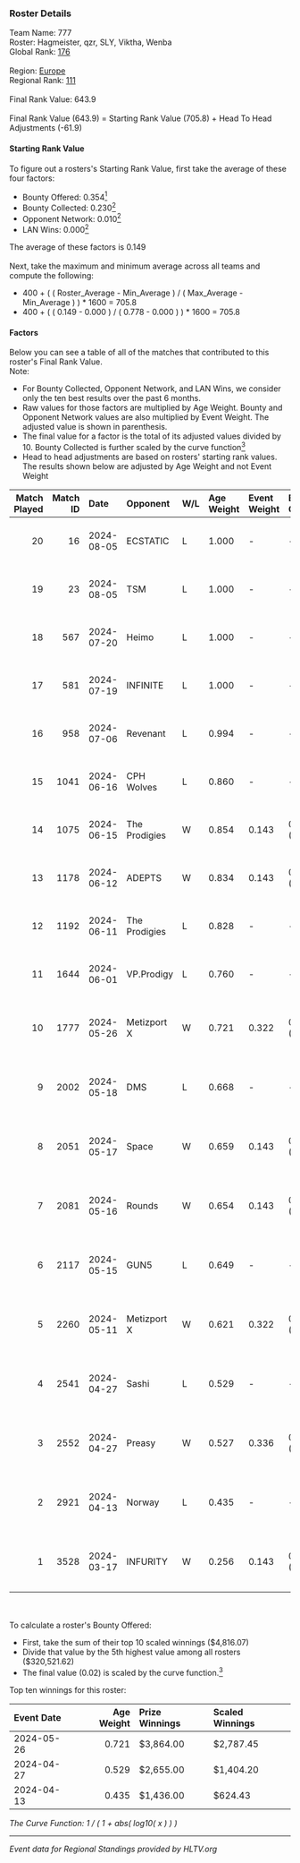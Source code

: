 ### Roster Details<br />
Team Name: 777<br />
Roster: Hagmeister, qzr, SLY, Viktha, Wenba<br />
Global Rank: [176](../standings_global.md)<br />
<br />
Region: [Europe]( ../standings_europe.md)<br />
Regional Rank: [111]( ../standings_europe.md)<br />
<br />
Final Rank Value:  643.9<br />
<br />
Final Rank Value (643.9) = Starting Rank Value (705.8) + Head To Head Adjustments (-61.9)<br />

#### Starting Rank Value<br />
To figure out a rosters's Starting Rank Value, first take the average of these four factors:<br />
- Bounty Offered: 0.354[<sup>1</sup>](#table2)
- Bounty Collected: 0.230[<sup>2</sup>](#table1)
- Opponent Network: 0.010[<sup>2</sup>](#table1)
- LAN Wins: 0.000[<sup>2</sup>](#table1)

The average of these factors is 0.149<br />
<br />
Next, take the maximum and minimum average across all teams and compute the following:<br />
- 400 + ( ( Roster_Average - Min_Average ) / ( Max_Average - Min_Average ) ) * 1600 = 705.8
- 400 + ( ( 0.149 - 0.000 ) / ( 0.778 - 0.000 ) ) * 1600 = 705.8


#### Factors<br />
Below you can see a table of all of the matches that contributed to this roster's Final Rank Value.<br />
Note:<br />

- For Bounty Collected, Opponent Network, and LAN Wins, we consider only the ten best results over the past 6 months.
- Raw values for those factors are multiplied by Age Weight. Bounty and Opponent Network values are also multiplied by Event Weight. The adjusted value is shown in parenthesis.
- The final value for a factor is the total of its adjusted values divided by 10. Bounty Collected is further scaled by the curve function[<sup>3</sup>](#curveFunction)
- Head to head adjustments are based on rosters' starting rank values. The results shown below are adjusted by Age Weight and not Event Weight
<span id="table1"></span><br />


| Match Played | Match ID | Date       | Opponent      | W/L | Age Weight | Event Weight | Bounty Collected | Opponent Network | LAN Wins  | H2H Adj. | Roster                                       |
| -: | -: | :- | :- | :- | :- | :- | :- | :- | :- | -: | :- |
|           20 |       16 | 2024-08-05 | ECSTATIC      | L   | 1.000      | -            | -                | -                | -         |   -19.94 | Hagmeister, qzr, SLY, Viktha, Wenba          |
|           19 |       23 | 2024-08-05 | TSM           | L   | 1.000      | -            | -                | -                | -         |    -4.74 | Hagmeister, qzr, SLY, Viktha, Wenba          |
|           18 |      567 | 2024-07-20 | Heimo         | L   | 1.000      | -            | -                | -                | -         |   -16.84 | Hagmeister, qzr, SLY, Viktha, Wenba          |
|           17 |      581 | 2024-07-19 | INFINITE      | L   | 1.000      | -            | -                | -                | -         |   -20.30 | Hagmeister, qzr, SLY, Viktha, Wenba          |
|           16 |      958 | 2024-07-06 | Revenant      | L   | 0.994      | -            | -                | -                | -         |   -11.33 | Hagmeister, qzr, SLY, Viktha, Wenba          |
|           15 |     1041 | 2024-06-16 | CPH Wolves    | L   | 0.860      | -            | -                | -                | -         |   -10.34 | Hagmeister, qzr, SLY, Viktha, Wenba          |
|           14 |     1075 | 2024-06-15 | The Prodigies | W   | 0.854      | 0.143        | 0.000 (0.000)    | 0.090 (0.011)    | 0 (0.000) |     8.12 | Hagmeister, qzr, SLY, Viktha, Wenba          |
|           13 |     1178 | 2024-06-12 | ADEPTS        | W   | 0.834      | 0.143        | 0.002 (0.000)    | 0.026 (0.003)    | 0 (0.000) |    10.88 | Hagmeister, qzr, SLY, Viktha, Wenba          |
|           12 |     1192 | 2024-06-11 | The Prodigies | L   | 0.828      | -            | -                | -                | -         |   -17.94 | Hagmeister, qzr, SLY, Viktha, Wenba          |
|           11 |     1644 | 2024-06-01 | VP.Prodigy    | L   | 0.760      | -            | -                | -                | -         |    -6.44 | Affava, Hagmeister, qzr, Viktha, Wenba       |
|           10 |     1777 | 2024-05-26 | Metizport X   | W   | 0.721      | 0.322        | 0.005 (0.001)    | 0.024 (0.006)    | 0 (0.000) |     9.01 | Affava, Hagmeister, MadeInRed, Viktha, Wenba |
|            9 |     2002 | 2024-05-18 | DMS           | L   | 0.668      | -            | -                | -                | -         |    -5.34 | Affava, Hagmeister, MadeInRed, Viktha, Wenba |
|            8 |     2051 | 2024-05-17 | Space         | W   | 0.659      | 0.143        | 0.006 (0.001)    | 0.429 (0.040)    | 0 (0.000) |    13.70 | Affava, Hagmeister, MadeInRed, Viktha, Wenba |
|            7 |     2081 | 2024-05-16 | Rounds        | W   | 0.654      | 0.143        | 0.000 (0.000)    | 0.000 (0.000)    | 0 (0.000) |     2.99 | Affava, Hagmeister, MadeInRed, Viktha, Wenba |
|            6 |     2117 | 2024-05-15 | GUN5          | L   | 0.649      | -            | -                | -                | -         |    -4.67 | Affava, Hagmeister, MadeInRed, Viktha, Wenba |
|            5 |     2260 | 2024-05-11 | Metizport X   | W   | 0.621      | 0.322        | 0.005 (0.001)    | 0.024 (0.005)    | 0 (0.000) |     8.15 | Affava, Hagmeister, MadeInRed, Viktha, Wenba |
|            4 |     2541 | 2024-04-27 | Sashi         | L   | 0.529      | -            | -                | -                | -         |    -1.16 | Affava, Hagmeister, MadeInRed, Viktha, Wenba |
|            3 |     2552 | 2024-04-27 | Preasy        | W   | 0.527      | 0.336        | 0.008 (0.001)    | 0.216 (0.038)    | 0 (0.000) |     9.94 | Affava, Hagmeister, MadeInRed, Viktha, Wenba |
|            2 |     2921 | 2024-04-13 | Norway        | L   | 0.435      | -            | -                | -                | -         |    -6.90 | Affava, Hagmeister, MadeInRed, Viktha, Wenba |
|            1 |     3528 | 2024-03-17 | INFURITY      | W   | 0.256      | 0.143        | 0.000 (0.000)    | 0.000 (0.000)    | 0 (0.000) |     1.23 | Affava, Hagmeister, MadeInRed, Viktha, Wenba |

<br />
<span id="table2"></span><br />
To calculate a roster's Bounty Offered:<br />

- First, take the sum of their top 10 scaled winnings ($4,816.07)
- Divide that value by the 5th highest value among all rosters ($320,521.62)
- The final value (0.02) is scaled by the curve function.[<sup>3</sup>](#curveFunction)

Top ten winnings for this roster:<br />

| Event Date | Age Weight | Prize Winnings | Scaled Winnings |
| :- | -: | :- | :- |
| 2024-05-26 |      0.721 | $3,864.00      | $2,787.45       |
| 2024-04-27 |      0.529 | $2,655.00      | $1,404.20       |
| 2024-04-13 |      0.435 | $1,436.00      | $624.43         |


<span id="curveFunction"></span>_The Curve Function: 1 / ( 1 + abs( log10( x ) ) )_<br />

---
_Event data for Regional Standings provided by HLTV.org_<br />
